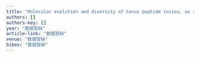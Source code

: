 ```yaml
---
title: "Molecular evolution and diversity of Conus peptide toxins, as revealed by gene structure and intron sequence analyses"
authors: []
authors-key: []
year: "数据暂缺"
article-link: "数据暂缺"
venue: "数据暂缺"
bibex: "数据暂缺"
---
```

